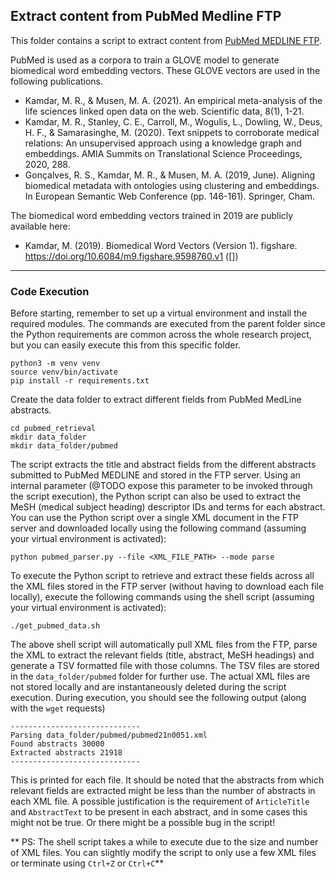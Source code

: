 ## Extract content from PubMed Medline FTP

This folder contains a script to extract content from [PubMed MEDLINE FTP](https://ftp.ncbi.nlm.nih.gov/pubmed/baseline). 

PubMed is used as a corpora to train a GLOVE model to generate biomedical word embedding vectors. These GLOVE vectors are used in the following publications.
- Kamdar, M. R., & Musen, M. A. (2021). An empirical meta-analysis of the life sciences linked open data on the web. Scientific data, 8(1), 1-21.
- Kamdar, M. R., Stanley, C. E., Carroll, M., Wogulis, L., Dowling, W., Deus, H. F., & Samarasinghe, M. (2020). Text snippets to corroborate medical relations: An unsupervised approach using a knowledge graph and embeddings. AMIA Summits on Translational Science Proceedings, 2020, 288.
- Gonçalves, R. S., Kamdar, M. R., & Musen, M. A. (2019, June). Aligning biomedical metadata with ontologies using clustering and embeddings. In European Semantic Web Conference (pp. 146-161). Springer, Cham.

The biomedical word embedding vectors trained in 2019 are publicly available here:
- Kamdar, M. (2019). Biomedical Word Vectors (Version 1). figshare. https://doi.org/10.6084/m9.figshare.9598760.v1 ([]) 

---

### Code Execution

Before starting, remember to set up a virtual environment and install the required modules. The commands are executed from the parent folder since the Python requirements are common across the whole research project, but you can easily execute this from this specific folder.
```
python3 -m venv venv
source venv/bin/activate
pip install -r requirements.txt
```

Create the data folder to extract different fields from PubMed MedLine abstracts.
```
cd pubmed_retrieval
mkdir data_folder
mkdir data_folder/pubmed
```

The script extracts the title and abstract fields from the different abstracts submitted to PubMed MEDLINE and stored in the FTP server. Using an internal parameter (@TODO expose this parameter to be invoked through the script execution), the Python script can also be used to extract the MeSH (medical subject heading) descriptor IDs and terms for each abstract. You can use the Python script over a single XML document in the FTP server and downloaded locally using the following command (assuming your virtual environment is activated):

```
python pubmed_parser.py --file <XML_FILE_PATH> --mode parse
```

To execute the Python script to retrieve and extract these fields across all the XML files stored in the FTP server (without having to download each file locally), execute the following commands using the shell script (assuming your virtual environment is activated):
```
./get_pubmed_data.sh
```

The above shell script will automatically pull XML files from the FTP, parse the XML to extract the relevant fields (title, abstract, MeSH headings) and generate a TSV formatted file with those columns. The TSV files are stored in the `data_folder/pubmed` folder for further use. The actual XML files are not stored locally and are instantaneously deleted during the script execution. During execution, you should see the following output (along with the `wget` requests)

```
-----------------------------
Parsing data_folder/pubmed/pubmed21n0051.xml
Found abstracts 30000
Extracted abstracts 21918
-----------------------------
```

This is printed for each file. It should be noted that the abstracts from which relevant fields are extracted might be less than the number of abstracts in each XML file. A possible justification is the requirement of `ArticleTitle` and `AbstractText` to be present in each abstract, and in some cases this might not be true. Or there might be a possible bug in the script!

** PS: The shell script takes a while to execute due to the size and number of XML files. You can slightly modify the script to only use a few XML files or terminate using `Ctrl+Z` or `Ctrl+C`**

